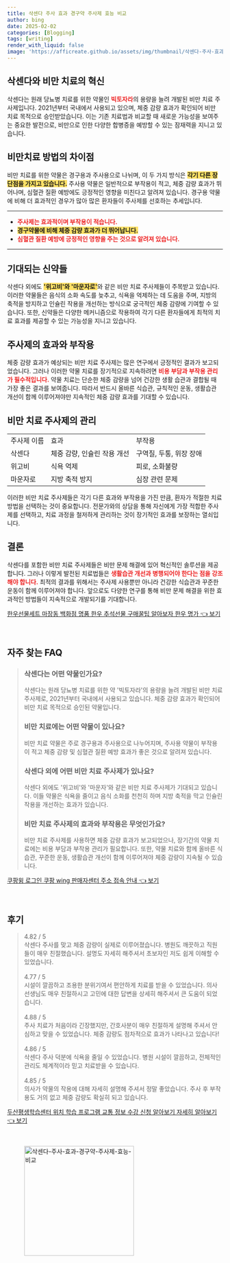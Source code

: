 ```yaml
---
title: 삭센다 주사 효과 경구약 주사제 효능 비교
author: bing
date: 2025-02-02
categories: [Blogging]
tags: [writing]
render_with_liquid: false
image: 'https://afficreate.github.io/assets/img/thumbnail/삭센다-주사-효과-경구약-주사제-효능-비교.webp'
---
```



<h2 id='삭센다와 비만 치료의 혁신'>삭센다와 비만 치료의 혁신</h2>

<p>삭센다는 원래 당뇨병 치료를 위한 약물인 <b><span style="color: #ee2323;">빅토자라</span></b>의 용량을 늘려 개발된 비만 치료 주사제입니다. 2021년부터 국내에서 사용되고 있으며, 체중 감량 효과가 확인되어 비만 치료 목적으로 승인받았습니다. 이는 기존 치료법과 비교할 때 새로운 가능성을 보여주는 중요한 발전으로, 비만으로 인한 다양한 합병증을 예방할 수 있는 잠재력을 지니고 있습니다.</p>

<h2 id='비만치료 방법의 차이점'>비만치료 방법의 차이점</h2>

<p>비만 치료를 위한 약물은 경구용과 주사용으로 나뉘며, 이 두 가지 방식은 <b><span style="background-color: #ffe066;">각기 다른 장단점을 가지고 있습니다.</span></b> 주사용 약물은 일반적으로 부작용이 적고, 체중 감량 효과가 뛰어나며, 심혈관 질환 예방에도 긍정적인 영향을 미친다고 알려져 있습니다. 경구용 약물에 비해 더 효과적인 경우가 많아 많은 환자들이 주사제를 선호하는 추세입니다.</p>

<hr />

<ul>
    <li><b><span style="color: #ee2323;">주사제는 효과적이며 부작용이 적습니다.</span></b></li>
    <li><b><span style="background-color: #ffe066;">경구약물에 비해 체중 감량 효과가 더 뛰어납니다.</span></b></li>
    <li><b><span style="color: #ee2323;">심혈관 질환 예방에 긍정적인 영향을 주는 것으로 알려져 있습니다.</span></b></li>
</ul>

<hr />

<h2 id='기대되는 신약들'>기대되는 신약들</h2>

<p>삭센다 외에도 <b><span style="background-color: #ffe066;">'위고비'와 '마운자로'</span></b>와 같은 비만 치료 주사제들이 주목받고 있습니다. 이러한 약물들은 음식의 소화 속도를 늦추고, 식욕을 억제하는 데 도움을 주며, 지방의 축적을 방지하고 인슐린 작용을 개선하는 방식으로 궁극적인 체중 감량에 기여할 수 있습니다. 또한, 신약들은 다양한 메커니즘으로 작용하여 각기 다른 환자들에게 최적의 치료 효과를 제공할 수 있는 가능성을 지니고 있습니다.</p>

<h2 id='주사제의 효과와 부작용'>주사제의 효과와 부작용</h2>

<p>체중 감량 효과가 예상되는 비만 치료 주사제는 많은 연구에서 긍정적인 결과가 보고되었습니다. 그러나 이러한 약물 치료를 장기적으로 지속하려면 <b><span style="color: #ee2323;">비용 부담과 부작용 관리가 필수적입니다.</span></b> 약물 치료는 단순한 체중 감량을 넘어 건강한 생활 습관과 결합될 때 가장 좋은 결과를 보여줍니다. 따라서 반드시 올바른 식습관, 규칙적인 운동, 생활습관 개선이 함께 이루어져야만 지속적인 체중 감량 효과를 기대할 수 있습니다.</p>

<h2 id='비만 치료 주사제의 관리'>비만 치료 주사제의 관리</h2>

<table>
    <tr>
        <td>주사제 이름</td>
        <td>효과</td>
        <td>부작용</td>
    </tr>
    <tr>
        <td>삭센다</td>
        <td>체중 감량, 인슐린 작용 개선</td>
        <td>구역질, 두통, 위장 장애</td>
    </tr>
    <tr>
        <td>위고비</td>
        <td>식욕 억제</td>
        <td>피로, 소화불량</td>
    </tr>
    <tr>
        <td>마운자로</td>
        <td>지방 축적 방지</td>
        <td>심장 관련 문제</td>
    </tr>
</table>

<p>이러한 비만 치료 주사제들은 각기 다른 효과와 부작용을 가진 만큼, 환자가 적절한 치료 방법을 선택하는 것이 중요합니다. 전문가와의 상담을 통해 자신에게 가장 적합한 주사제를 선택하고, 치료 과정을 철저하게 관리하는 것이 장기적인 효과를 보장하는 열쇠입니다.</p>

<h2 id='결론'>결론</h2>

<p>삭센다를 포함한 비만 치료 주사제들은 비만 문제 해결에 있어 혁신적인 솔루션을 제공합니다. 그러나 이렇게 발전된 치료법들은 <b><span style="color: #ee2323;">생활습관 개선과 병행되어야 한다는 점을 강조해야 합니다.</span></b> 최적의 결과를 위해서는 주사제 사용뿐만 아니라 건강한 식습관과 꾸준한 운동이 함께 이루어져야 합니다. 앞으로도 다양한 연구를 통해 비만 문제 해결을 위한 효과적인 방법들이 지속적으로 개발되기를 기대합니다.</p>


<p><a class="click-button" title="한우선물세트 마장동 백화점 명품 한우 추석선물 구매꿀팁 알아보자 한우 명가" href="https://afficreate.github.io/posts/%ED%95%9C%EC%9A%B0%EC%84%A0%EB%AC%BC%EC%84%B8%ED%8A%B8-%EB%A7%88%EC%9E%A5%EB%8F%99-%EB%B0%B1%ED%99%94%EC%A0%90-%EB%AA%85%ED%92%88-%ED%95%9C%EC%9A%B0-%EC%B6%94%EC%84%9D%EC%84%A0%EB%AC%BC-%EA%B5%AC%EB%A7%A4%EA%BF%80%ED%8C%81-%EC%95%8C%EC%95%84%EB%B3%B4%EC%9E%90-%ED%95%9C%EC%9A%B0-%EB%AA%85%EA%B0%80/" rel="dofollow">한우선물세트 마장동 백화점 명품 한우 추석선물 구매꿀팁 알아보자 한우 명가 👈 보기</a></p><br>
<h2 id='자주_찾는_FAQ'>자주 찾는 FAQ</h2>
<div itemscope="" itemtype="https://schema.org/FAQPage"> 
<blockquote> 
<div itemscope="" itemprop="mainEntity" itemtype="https://schema.org/Question"> 
<h3 itemprop="name">삭센다는 어떤 약물인가요?</h3> 
<div itemscope="" itemprop="acceptedAnswer" itemtype="https://schema.org/Answer"> 
<span itemprop="text"> 
<p>삭센다는 원래 당뇨병 치료를 위한 약 '빅토자라'의 용량을 늘려 개발된 비만 치료 주사제로, 2021년부터 국내에서 사용되고 있습니다. 체중 감량 효과가 확인되어 비만 치료 목적으로 승인된 약물입니다.</p> 
</span> 
</div> 
</div> 

<div itemscope="" itemprop="mainEntity" itemtype="https://schema.org/Question"> 
<h3 itemprop="name">비만 치료에는 어떤 약물이 있나요?</h3> 
<div itemscope="" itemprop="acceptedAnswer" itemtype="https://schema.org/Answer"> 
<span itemprop="text"> 
<p>비만 치료 약물은 주로 경구용과 주사용으로 나누어지며, 주사용 약물이 부작용이 적고 체중 감량 및 심혈관 질환 예방 효과가 좋은 것으로 알려져 있습니다.</p> 
</span> 
</div> 
</div> 

<div itemscope="" itemprop="mainEntity" itemtype="https://schema.org/Question"> 
<h3 itemprop="name">삭센다 외에 어떤 비만 치료 주사제가 있나요?</h3> 
<div itemscope="" itemprop="acceptedAnswer" itemtype="https://schema.org/Answer"> 
<span itemprop="text"> 
<p>삭센다 외에도 '위고비'와 '마운자'와 같은 비만 치료 주사제가 기대되고 있습니다. 이들 약물은 식욕을 줄이고 음식 소화를 천천히 하며 지방 축적을 막고 인슐린 작용을 개선하는 효과가 있습니다.</p> 
</span> 
</div> 
</div> 

<div itemscope="" itemprop="mainEntity" itemtype="https://schema.org/Question"> 
<h3 itemprop="name">비만 치료 주사제의 효과와 부작용은 무엇인가요?</h3> 
<div itemscope="" itemprop="acceptedAnswer" itemtype="https://schema.org/Answer"> 
<span itemprop="text"> 
<p>비만 치료 주사제를 사용하면 체중 감량 효과가 보고되었으나, 장기간의 약물 치료에는 비용 부담과 부작용 관리가 필요합니다. 또한, 약물 치료와 함께 올바른 식습관, 꾸준한 운동, 생활습관 개선이 함께 이루어져야 체중 감량이 지속될 수 있습니다.</p> 
</span> 
</div> 
</div> 
</blockquote> 
</div>
<p><a class="click-button" title="쿠팡윙 로그인 쿠팡 wing 판매자센터 주소 접속 안내" href="https://afficreate.github.io/posts/%EC%BF%A0%ED%8C%A1%EC%9C%99-%EB%A1%9C%EA%B7%B8%EC%9D%B8-%EC%BF%A0%ED%8C%A1-wing-%ED%8C%90%EB%A7%A4%EC%9E%90%EC%84%BC%ED%84%B0-%EC%A3%BC%EC%86%8C-%EC%A0%91%EC%86%8D-%EC%95%88%EB%82%B4/" rel="dofollow">쿠팡윙 로그인 쿠팡 wing 판매자센터 주소 접속 안내 👈 보기</a></p><br>
<h2 id='후기'>후기</h2>
<div itemscope itemtype="https://schema.org/Product">
  <blockquote>
  <div itemprop="review" itemscope itemtype="https://schema.org/Review">
      <div itemprop="reviewRating" itemscope itemtype="https://schema.org/Rating"> <span itemprop="ratingValue">4.82</span> / <span itemprop="bestRating">5</span> </div>
      <span itemprop="reviewBody">삭센다 주사를 맞고 체중 감량이 실제로 이루어졌습니다. 병원도 깨끗하고 직원들이 매우 친절했습니다. 설명도 자세히 해주셔서 초보자인 저도 쉽게 이해할 수 있었습니다.</span>
  </div>
  <br>
  <div itemprop="review" itemscope itemtype="https://schema.org/Review">
      <div itemprop="reviewRating" itemscope itemtype="https://schema.org/Rating"> <span itemprop="ratingValue">4.77</span> / <span itemprop="bestRating">5</span> </div>
      <span itemprop="reviewBody">시설이 깔끔하고 조용한 분위기여서 편안하게 치료를 받을 수 있었습니다. 의사 선생님도 매우 친절하시고 고민에 대한 답변을 상세히 해주셔서 큰 도움이 되었습니다.</span>
  </div>
  <br>
  <div itemprop="review" itemscope itemtype="https://schema.org/Review">
      <div itemprop="reviewRating" itemscope itemtype="https://schema.org/Rating"> <span itemprop="ratingValue">4.88</span> / <span itemprop="bestRating">5</span> </div>
      <span itemprop="reviewBody">주사 치료가 처음이라 긴장했지만, 간호사분이 매우 친절하게 설명해 주셔서 안심하고 맞을 수 있었습니다. 체중 감량도 점차적으로 효과가 나타나고 있습니다!</span>
  </div>
  <br>
  <div itemprop="review" itemscope itemtype="https://schema.org/Review">
      <div itemprop="reviewRating" itemscope itemtype="https://schema.org/Rating"> <span itemprop="ratingValue">4.86</span> / <span itemprop="bestRating">5</span> </div>
      <span itemprop="reviewBody">삭센다 주사 덕분에 식욕을 줄일 수 있었습니다. 병원 시설이 깔끔하고, 전체적인 관리도 체계적이라 믿고 치료받을 수 있습니다.</span>
  </div>
  <br>
  <div itemprop="review" itemscope itemtype="https://schema.org/Review">
      <div itemprop="reviewRating" itemscope itemtype="https://schema.org/Rating"> <span itemprop="ratingValue">4.85</span> / <span itemprop="bestRating">5</span> </div>
      <span itemprop="reviewBody">의사가 약물의 작용에 대해 자세히 설명해 주셔서 정말 좋았습니다. 주사 후 부작용도 거의 없고 체중 감량도 확실히 되고 있습니다.</span>
  </div>
  </blockquote>
</div>
<p><a class="click-button" title="두산평생학습센터 위치 학습 프로그램 교통 정보 수강 신청 알아보기 자세히 알아보기" href="https://afficreate.github.io/posts/%EB%91%90%EC%82%B0%ED%8F%89%EC%83%9D%ED%95%99%EC%8A%B5%EC%84%BC%ED%84%B0-%EC%9C%84%EC%B9%98-%ED%95%99%EC%8A%B5-%ED%94%84%EB%A1%9C%EA%B7%B8%EB%9E%A8-%EA%B5%90%ED%86%B5-%EC%A0%95%EB%B3%B4-%EC%88%98%EA%B0%95-%EC%8B%A0%EC%B2%AD-%EC%95%8C%EC%95%84%EB%B3%B4%EA%B8%B0-%EC%9E%90%EC%84%B8%ED%9E%88-%EC%95%8C%EC%95%84%EB%B3%B4%EA%B8%B0/" rel="dofollow">두산평생학습센터 위치 학습 프로그램 교통 정보 수강 신청 알아보기 자세히 알아보기 👈 보기</a></p><br>
<figure class="image"><img src="https://afficreate.github.io/assets/img/thumbnail/삭센다-주사-효과-경구약-주사제-효능-비교.webp" alt="삭센다-주사-효과-경구약-주사제-효능-비교" width="256" height="256"></figure>